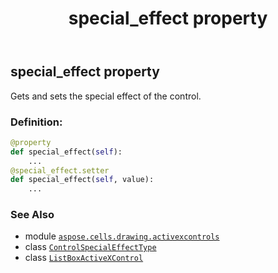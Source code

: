 ﻿---
title: special_effect property
second_title: Aspose.Cells for Python via .NET API References
description: 
type: docs
weight: 310
url: /aspose.cells.drawing.activexcontrols/listboxactivexcontrol/special_effect/
is_root: false
---

## special_effect property


Gets and sets the special effect of the control.
### Definition:
```python
@property
def special_effect(self):
    ...
@special_effect.setter
def special_effect(self, value):
    ...
```

### See Also
* module [`aspose.cells.drawing.activexcontrols`](../../)
* class [`ControlSpecialEffectType`](/cells/python-net/aspose.cells.drawing.activexcontrols/controlspecialeffecttype)
* class [`ListBoxActiveXControl`](/cells/python-net/aspose.cells.drawing.activexcontrols/listboxactivexcontrol)

